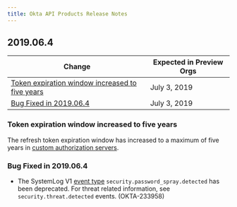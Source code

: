 ```yaml
---
title: Okta API Products Release Notes
---
```


## 2019.06.4

| Change                                                                                             | Expected in Preview Orgs |
|----------------------------------------------------------------------------------------------------|--------------------------|
| [Token expiration window increased to five years](#token-expiration-window-increased-to-five-years)| July 3, 2019             |
| [Bug Fixed in 2019.06.4](#bug-fixed-in-2019-06-4)                                                  | July 3, 2019             |

### Token expiration window increased to five years

The refresh token expiration window has increased to a maximum of five years in [custom authorization servers](/docs/guides/customize-authz-server/create-rules-for-policy/). <!-- OKTA-207202 -->

### Bug Fixed in 2019.06.4

* The SystemLog V1 [event type](/docs/reference/api/event-types/) `security.password_spray.detected` has been deprecated. For threat related information, see `security.threat.detected` events. (OKTA-233958)
